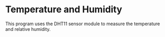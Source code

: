 # Temperature and Humidity

This program uses the DHT11 sensor module to measure the temperature and relative humidity.
